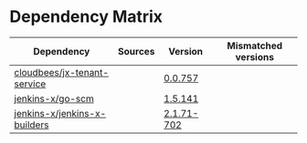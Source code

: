 # Dependency Matrix

Dependency | Sources | Version | Mismatched versions
---------- | ------- | ------- | -------------------
[cloudbees/jx-tenant-service](https://github.com/cloudbees/jx-tenant-service) |  | [0.0.757](https://github.com/cloudbees/jx-tenant-service/releases/tag/v0.0.757) | 
[jenkins-x/go-scm](https://github.com/jenkins-x/go-scm) |  | [1.5.141]() | 
[jenkins-x/jenkins-x-builders](https://github.com/jenkins-x/jenkins-x-builders) |  | [2.1.71-702]() | 
